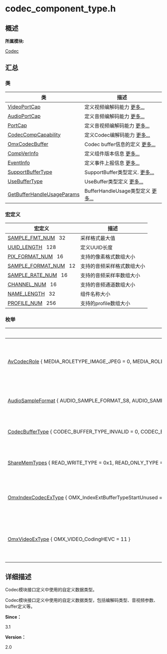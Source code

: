 # codec_component_type.h


## **概述**

**所属模块:**

[Codec](_codec.md)


## **汇总**


### 类

  | 类 | 描述 | 
| -------- | -------- |
| [VideoPortCap](_video_port_cap.md) | 定义视频编解码能力&nbsp;[更多...](_video_port_cap.md) | 
| [AudioPortCap](_audio_port_cap.md) | 定义音频编解码能力&nbsp;[更多...](_audio_port_cap.md) | 
| [PortCap](union_port_cap.md) | 定义音视频编解码能力&nbsp;[更多...](union_port_cap.md) | 
| [CodecCompCapability](_codec_comp_capability.md) | 定义Codec编解码能力&nbsp;[更多...](_codec_comp_capability.md) | 
| [OmxCodecBuffer](_omx_codec_buffer.md) | Codec&nbsp;buffer信息的定义&nbsp;[更多...](_omx_codec_buffer.md) | 
| [CompVerInfo](_comp_ver_info.md) | 定义组件版本信息&nbsp;[更多...](_comp_ver_info.md) | 
| [EventInfo](_event_info.md) | 定义事件上报信息&nbsp;[更多...](_event_info.md) | 
| [SupportBufferType](_support_buffer_type.md) | SupportBuffer类型定义.&nbsp;[更多...](_support_buffer_type.md) | 
| [UseBufferType](_use_buffer_type.md) | UseBuffer类型定义&nbsp;[更多...](_use_buffer_type.md) | 
| [GetBufferHandleUsageParams](_get_buffer_handle_usage_params.md) | BufferHandleUsage类型定义&nbsp;[更多...](_get_buffer_handle_usage_params.md) | 


### 宏定义

  | 宏定义 | 描述 | 
| -------- | -------- |
| [SAMPLE_FMT_NUM](_codec.md#ga9bda75c363e9bcff915cdd521dd7ba84)&nbsp;&nbsp;&nbsp;32 | 采样格式最大值 | 
| [UUID_LENGTH](_codec.md#ga9226162b034cc837cd977f0fcf611c2c)&nbsp;&nbsp;&nbsp;128 | 定义UUID长度 | 
| [PIX_FORMAT_NUM](_codec.md#gadb8c6478388b68c09835ebe093a8920a)&nbsp;&nbsp;&nbsp;16 | 支持的像素格式数组大小 | 
| [SAMPLE_FORMAT_NUM](_codec.md#gaf958b9cc535f6260e2e8b7ce42c89946)&nbsp;&nbsp;&nbsp;12 | 支持的音频采样格式数组大小 | 
| [SAMPLE_RATE_NUM](_codec.md#ga0d905eaa05b4b6fcec76924eb795d7fe)&nbsp;&nbsp;&nbsp;16 | 支持的音频采样率数组大小 | 
| [CHANNEL_NUM](_codec.md#ga6511732d5b29a6781cf38783157f21e1)&nbsp;&nbsp;&nbsp;16 | 支持的音频通道数组大小 | 
| [NAME_LENGTH](_codec.md#gaf71324c57f05ff9e24bd384925dd6b17)&nbsp;&nbsp;&nbsp;32 | 组件名称大小 | 
| [PROFILE_NUM](_codec.md#gaab6353cb3662bdc672ae8ab90df529ce)&nbsp;&nbsp;&nbsp;256 | 支持的profile数组大小 | 


### 枚举

  | 枚举 | 描述 | 
| -------- | -------- |
| [AvCodecRole](_codec.md#avcodecrole)&nbsp;{&nbsp;MEDIA_ROLETYPE_IMAGE_JPEG&nbsp;=&nbsp;0,&nbsp;MEDIA_ROLETYPE_VIDEO_AVC,&nbsp;MEDIA_ROLETYPE_VIDEO_HEVC,&nbsp;MEDIA_ROLETYPE_AUDIO_FIRST&nbsp;=&nbsp;0x10000,&nbsp;&nbsp;&nbsp;MEDIA_ROLETYPE_AUDIO_AAC&nbsp;=&nbsp;0x10000,&nbsp;MEDIA_ROLETYPE_AUDIO_G711A,&nbsp;MEDIA_ROLETYPE_AUDIO_G711U,&nbsp;MEDIA_ROLETYPE_AUDIO_G726,&nbsp;&nbsp;&nbsp;MEDIA_ROLETYPE_AUDIO_PCM,&nbsp;MEDIA_ROLETYPE_AUDIO_MP3,&nbsp;MEDIA_ROLETYPE_INVALID&nbsp;} | 枚举音视频编解码组件类型&nbsp;[更多...](_codec.md#avcodecrole) | 
| [AudioSampleFormat](_codec.md#audiosampleformat)&nbsp;{&nbsp;AUDIO_SAMPLE_FORMAT_S8,&nbsp;AUDIO_SAMPLE_FORMAT_S8P,&nbsp;AUDIO_SAMPLE_FORMAT_U8,&nbsp;AUDIO_SAMPLE_FORMAT_U8P,&nbsp;&nbsp;&nbsp;AUDIO_SAMPLE_FORMAT_S16,&nbsp;AUDIO_SAMPLE_FORMAT_S16P,&nbsp;AUDIO_SAMPLE_FORMAT_U16,&nbsp;AUDIO_SAMPLE_FORMAT_U16P,&nbsp;&nbsp;&nbsp;AUDIO_SAMPLE_FORMAT_S24,&nbsp;AUDIO_SAMPLE_FORMAT_S24P,&nbsp;AUDIO_SAMPLE_FORMAT_U24,&nbsp;AUDIO_SAMPLE_FORMAT_U24P,&nbsp;&nbsp;&nbsp;AUDIO_SAMPLE_FORMAT_S32,&nbsp;AUDIO_SAMPLE_FORMAT_S32P,&nbsp;AUDIO_SAMPLE_FORMAT_U32,&nbsp;AUDIO_SAMPLE_FORMAT_U32P,&nbsp;&nbsp;&nbsp;AUDIO_SAMPLE_FORMAT_S64,&nbsp;AUDIO_SAMPLE_FORMAT_S64P,&nbsp;AUDIO_SAMPLE_FORMAT_U64,&nbsp;AUDIO_SAMPLE_FORMAT_U64P,&nbsp;&nbsp;&nbsp;AUDIO_SAMPLE_FORMAT_F32,&nbsp;AUDIO_SAMPLE_FORMAT_F32P,&nbsp;AUDIO_SAMPLE_FORMAT_F64,&nbsp;AUDIO_SAMPLE_FORMAT_F64P,&nbsp;&nbsp;&nbsp;AUDIO_SAMPLE_FMT_U8,&nbsp;AUDIO_SAMPLE_FMT_S16,&nbsp;AUDIO_SAMPLE_FMT_S32,&nbsp;AUDIO_SAMPLE_FMT_FLOAT,&nbsp;&nbsp;&nbsp;AUDIO_SAMPLE_FMT_DOUBLE,&nbsp;AUDIO_SAMPLE_FMT_U8P,&nbsp;AUDIO_SAMPLE_FMT_S16P,&nbsp;AUDIO_SAMPLE_FMT_S32P,&nbsp;&nbsp;&nbsp;AUDIO_SAMPLE_FMT_FLOATP,&nbsp;AUDIO_SAMPLE_FMT_DOUBLEP,&nbsp;AUDIO_SAMPLE_FMT_INVALID&nbsp;} | 枚举音频采样格式&nbsp;[更多...](_codec.md#audiosampleformat) | 
| [CodecBufferType](_codec.md#codecbuffertype)&nbsp;{&nbsp;CODEC_BUFFER_TYPE_INVALID&nbsp;=&nbsp;0,&nbsp;CODEC_BUFFER_TYPE_VIRTUAL_ADDR&nbsp;=&nbsp;0x1,&nbsp;CODEC_BUFFER_TYPE_AVSHARE_MEM_FD&nbsp;=&nbsp;0x2,&nbsp;CODEC_BUFFER_TYPE_HANDLE&nbsp;=&nbsp;0x4,&nbsp;&nbsp;&nbsp;CODEC_BUFFER_TYPE_DYNAMIC_HANDLE&nbsp;=&nbsp;0x8&nbsp;} | 定义buffer类型&nbsp;[更多...](_codec.md#codecbuffertype) | 
| [ShareMemTypes](_codec.md#sharememtypes)&nbsp;{&nbsp;READ_WRITE_TYPE&nbsp;=&nbsp;0x1,&nbsp;READ_ONLY_TYPE&nbsp;=&nbsp;0x2&nbsp;} | 枚举共享内存类型&nbsp;[更多...](_codec.md#sharememtypes) | 
| [OmxIndexCodecExType](_codec.md#omxindexcodecextype)&nbsp;{&nbsp;OMX_IndexExtBufferTypeStartUnused&nbsp;=&nbsp;OMX_IndexKhronosExtensions&nbsp;+&nbsp;0x00a00000,&nbsp;OMX_IndexParamSupportBufferType,&nbsp;OMX_IndexParamUseBufferType,&nbsp;OMX_IndexParamGetBufferHandleUsage&nbsp;} | 枚举Codec扩展index&nbsp;[更多...](_codec.md#omxindexcodecextype) | 
| [OmxVideoExType](_codec.md#omxvideoextype)&nbsp;{&nbsp;OMX_VIDEO_CodingHEVC&nbsp;=&nbsp;11&nbsp;} | 枚举Codec扩展编码类型&nbsp;[更多...](_codec.md#omxvideoextype) | 


## **详细描述**

Codec模块接口定义中使用的自定义数据类型。

Codec模块接口定义中使用的自定义数据类型，包括编解码类型、音视频参数、buffer定义等。

**Since：**

3.1

**Version：**

2.0
